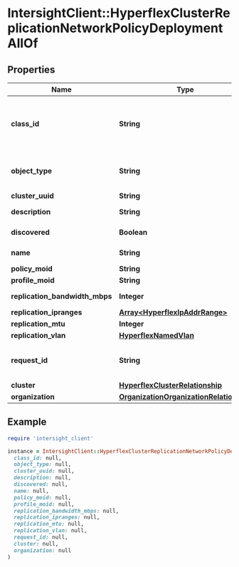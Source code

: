 # IntersightClient::HyperflexClusterReplicationNetworkPolicyDeploymentAllOf

## Properties

| Name | Type | Description | Notes |
| ---- | ---- | ----------- | ----- |
| **class_id** | **String** | The fully-qualified name of the instantiated, concrete type. This property is used as a discriminator to identify the type of the payload when marshaling and unmarshaling data. | [default to &#39;hyperflex.ClusterReplicationNetworkPolicyDeployment&#39;] |
| **object_type** | **String** | The fully-qualified name of the instantiated, concrete type. The value should be the same as the &#39;ClassId&#39; property. | [default to &#39;hyperflex.ClusterReplicationNetworkPolicyDeployment&#39;] |
| **cluster_uuid** | **String** | Uuid of the HyperFlex cluster. | [optional][readonly] |
| **description** | **String** | Description from corresponding ClusterReplicationNetworkPolicy. | [optional][readonly] |
| **discovered** | **Boolean** | True if record created by discovery on HyperFlex cluster. | [optional] |
| **name** | **String** | Name from corresponding ClusterReplicationNetworkPolicy. | [optional][readonly] |
| **policy_moid** | **String** | Deployed network policy moid. | [optional][readonly] |
| **profile_moid** | **String** | Deployed cluster profile moid. | [optional][readonly] |
| **replication_bandwidth_mbps** | **Integer** | Bandwidth for the Replication network in Mbps. | [optional][readonly][default to 0] |
| **replication_ipranges** | [**Array&lt;HyperflexIpAddrRange&gt;**](HyperflexIpAddrRange.md) |  | [optional] |
| **replication_mtu** | **Integer** | MTU for the Replication network. | [optional][readonly][default to 1500] |
| **replication_vlan** | [**HyperflexNamedVlan**](HyperflexNamedVlan.md) |  | [optional] |
| **request_id** | **String** | Unique request ID allowing retry of the same logical request following a transient communication failure. | [optional][readonly] |
| **cluster** | [**HyperflexClusterRelationship**](HyperflexClusterRelationship.md) |  | [optional] |
| **organization** | [**OrganizationOrganizationRelationship**](OrganizationOrganizationRelationship.md) |  | [optional] |

## Example

```ruby
require 'intersight_client'

instance = IntersightClient::HyperflexClusterReplicationNetworkPolicyDeploymentAllOf.new(
  class_id: null,
  object_type: null,
  cluster_uuid: null,
  description: null,
  discovered: null,
  name: null,
  policy_moid: null,
  profile_moid: null,
  replication_bandwidth_mbps: null,
  replication_ipranges: null,
  replication_mtu: null,
  replication_vlan: null,
  request_id: null,
  cluster: null,
  organization: null
)
```

